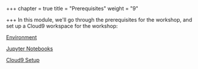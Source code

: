 +++
chapter = true
title = "Prerequisites"
weight = "9"

+++
In this module, we'll go through the prerequisites for the workshop, and set up a Cloud9 workspace for the workshop:

[Environment](https://sagemaker-workshop.netlify.app/prerequisites/prerequisites.html)

[Jupyter Notebooks](https://sagemaker-workshop.netlify.app/prerequisites/jupyter.html)

[Cloud9 Setup](https://sagemaker-workshop.netlify.app/prerequisites/cloud9.html)